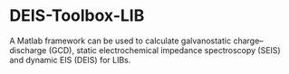 # DEIS-Toolbox-LIB
A Matlab framework can be used to calculate galvanostatic charge–discharge (GCD), static electrochemical impedance spectroscopy (SEIS) and dynamic EIS (DEIS) for LIBs.
